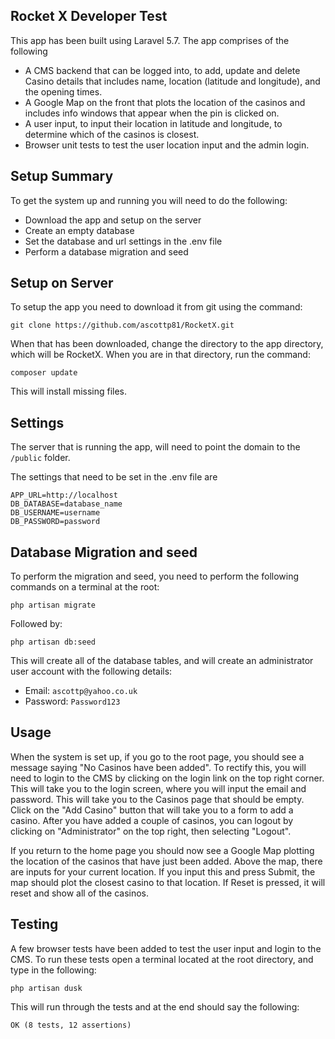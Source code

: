 ## Rocket X Developer Test

This app has been built using Laravel 5.7.
The app comprises of the following
- A CMS backend that can be logged into, to add, update and delete Casino details that includes name, location (latitude and longitude), and the opening times.
- A Google Map on the front that plots the location of the casinos and includes info windows that appear when the pin is clicked on.
- A user input, to input their location in latitude and longitude, to determine which of the casinos is closest.
- Browser unit tests to test the user location input and the admin login.

## Setup Summary

To get the system up and running you will need to do the following:

- Download the app and setup on the server
- Create an empty database
- Set the database and url settings in the .env file
- Perform a database migration and seed

## Setup on Server

To setup the app you need to download it from git using the command:

    git clone https://github.com/ascottp81/RocketX.git
    
When that has been downloaded, change the directory to the app directory, which will be RocketX.
When you are in that directory, run the command:

    composer update
    
This will install missing files.

## Settings

The server that is running the app, will need to point the domain to the 
``/public`` folder.

The settings that need to be set in the .env file are

    APP_URL=http://localhost
    DB_DATABASE=database_name
    DB_USERNAME=username
    DB_PASSWORD=password
    
## Database Migration and seed

To perform the migration and seed, you need to perform the following commands on a terminal at the root:

    php artisan migrate
    
Followed by:

    php artisan db:seed
    
This will create all of the database tables, and will create an administrator user account with the following details:

- Email: ``ascottp@yahoo.co.uk``
- Password: ``Password123``
 

## Usage

When the system is set up, if you go to the root page, you should see a message saying "No Casinos have been added".  To rectify this, you will need to login to the CMS by clicking on the login link on the top right corner.  This will take you to the login screen, where you will input the email and password.
This will take you to the Casinos page that should be empty.
Click on the "Add Casino" button that will take you to a form to add a casino.
After you have added a couple of casinos, you can logout by clicking on "Administrator" on the top right, then selecting "Logout".

If you return to the home page you should now see a Google Map plotting the location of the casinos that have just been added.
Above the map, there are inputs for your current location.  If you input this and press Submit, the map should plot the closest casino to that location.
If Reset is pressed, it will reset and show all of the casinos.


## Testing

A few browser tests have been added to test the user input and login to the CMS.
To run these tests open a terminal located at the root directory, and type in the following:

    php artisan dusk

This will run through the tests and at the end should say the following:

    OK (8 tests, 12 assertions)
